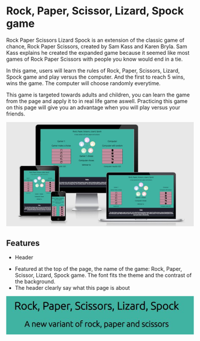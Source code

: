 # Rock, Paper, Scissor, Lizard, Spock game
Rock Paper Scissors Lizard Spock is an extension of the classic game of chance, Rock Paper Scissors, created by Sam Kass and Karen Bryla. Sam Kass explains he created the expanded game because it seemed like most games of Rock Paper Scissors with people you know would end in a tie.

In this game, users will learn the rules of Rock, Paper, Scissors, Lizard, Spock game and play versus the computer. And the first to reach 5 wins, wins the game. 
The computer will choose randomly everytime. 

This game is targeted towards adults and children, you can learn the game from the page and apply it to in real life game aswell. Practicing this game on this page will give you an advantage when you will play versus your friends. 

![AmIresponsive](./assets/images/am_i_responsive.JPG)

## Features

* Header
- Featured at the top of the page, the name of the game: Rock, Paper, Scissor, Lizard, Spock game. The font fits the theme and the contrast of the background.
- The header clearly say what this page is about

![Header](./assets/images/header-rock.JPG)